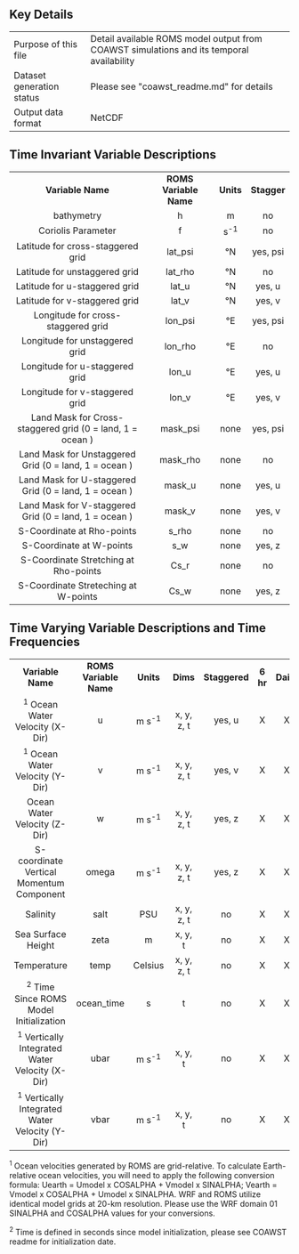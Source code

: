 ## Key Details

| | |
|:-----|:-----|
| Purpose of this file | Detail available ROMS model output from COAWST simulations and its temporal availability |
| Dataset generation status | Please see "coawst_readme.md" for details |
| Output data format | NetCDF |

## Time Invariant Variable Descriptions
| | | | |
|:-----:|:-----:|:-----:|:-----:|
| **Variable Name** | **ROMS Variable Name**  | **Units** | **Stagger** |
| bathymetry | h | m | no |
| Coriolis Parameter | f | s<sup>-1</sup>| no | 
| Latitude for cross-staggered grid | lat_psi | °N | yes, psi |  
| Latitude for unstaggered grid | lat_rho | °N | no | 
| Latitude for u-staggered grid | lat_u | °N | yes, u | 
| Latitude for v-staggered grid | lat_v | °N | yes, v |
| Longitude for cross-staggered grid | lon_psi |  °E | yes, psi |
| Longitude for unstaggered grid | lon_rho | °E | no |
| Longitude for u-staggered grid | lon_u | °E | yes, u |
| Longitude for v-staggered grid | lon_v | °E | yes, v |
| Land Mask for Cross-staggered grid (0 = land, 1 = ocean ) | mask_psi |  none | yes, psi |
| Land Mask for Unstaggered Grid (0 = land, 1 = ocean ) | mask_rho | none | no |
| Land Mask for U-staggered Grid (0 = land, 1 = ocean ) | mask_u | none | yes, u | 
| Land Mask for V-staggered Grid (0 = land, 1 = ocean ) | mask_v | none | yes, v  |
| S-Coordinate at Rho-points | s_rho | none | no |
| S-Coordinate at W-points | s_w | none | yes, z |
| S-Coordinate Stretching at Rho-points | Cs_r | none | no |
| S-Coordinate Streteching at W-points | Cs_w | none | yes, z |


## Time Varying Variable Descriptions and Time Frequencies
| | | | | | | | |
|:-----:|:-----:|:-----:|:-----:|:-----:|:-----:|:-----:|:-----:|
| **Variable Name** | **ROMS Variable Name** | **Units** | **Dims** | **Staggered** | **6 hr** | **Daily** | **Monthly** |
| <sup>1</sup> Ocean Water Velocity (X-Dir) | u | m s<sup>-1</sup> | x, y, z, t | yes, u | X | X | X |
| <sup>1</sup> Ocean Water Velocity (Y-Dir) | v | m s<sup>-1</sup> | x, y, z, t | yes, v | X | X | X |
| Ocean Water Velocity (Z-Dir) | w | m s<sup>-1</sup> | x, y, z, t | yes, z | X | X | X |
| S-coordinate Vertical Momentum Component | omega | m s<sup>-1</sup> | x, y, z, t | yes, z | X | X | X |
| Salinity | salt | PSU | x, y, z, t | no | X | X | X |
| Sea Surface Height | zeta | m | x, y, t | no | X | X | X |
| Temperature | temp | Celsius | x, y, z, t | no | X | X | X |
| <sup>2</sup> Time Since ROMS Model Initialization | ocean_time | s | t | no | X | X | X | 
| <sup>1</sup> Vertically Integrated Water Velocity (X-Dir) | ubar | m s<sup>-1</sup> | x, y, t | no | X | X | X |
| <sup>1</sup> Vertically Integrated Water Velocity (Y-Dir) | vbar | m s<sup>-1</sup> | x, y, t | no | X | X | X |

<sup>1</sup> Ocean velocities generated by ROMS are grid-relative. To calculate Earth-relative ocean velocities, you will need to apply the following conversion formula: Uearth = Umodel x COSALPHA + Vmodel x SINALPHA; Vearth = Vmodel x COSALPHA + Umodel x SINALPHA. WRF and ROMS utilize identical model grids at 20-km resolution. Please use the WRF domain 01 SINALPHA and COSALPHA values for your conversions.

<sup>2</sup> Time is defined in seconds since model initialization, please see COAWST readme for initialization date.
